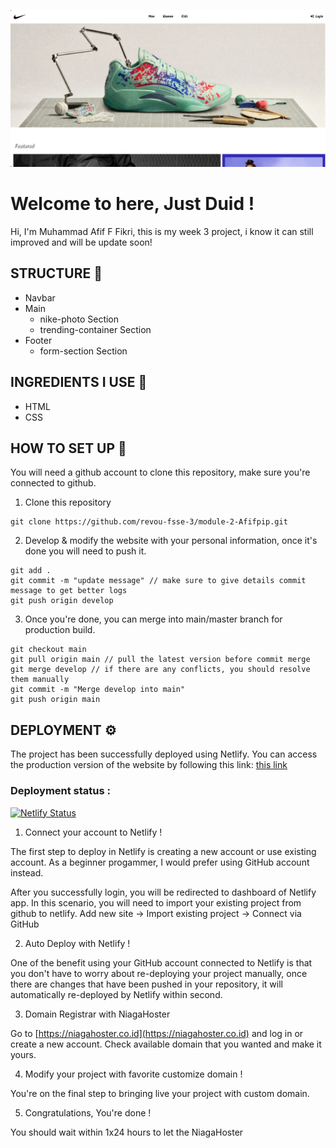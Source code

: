 ![Header](readme-img/Nike.jpg)

<h1 align="left"> Welcome to here, Just Duid !</h1>

Hi, I'm Muhammad Afif F Fikri, this is my week 3 project, i know it can still improved and will be update soon!

## STRUCTURE 📰
- Navbar
- Main
  - nike-photo Section
  - trending-container Section
- Footer
  - form-section Section

## INGREDIENTS I USE 📜
- HTML
- CSS

## HOW TO SET UP 📰
You will need a github account to clone this repository, make sure you're connected to github.

1. Clone this repository
```
git clone https://github.com/revou-fsse-3/module-2-Afifpip.git
```
2. Develop & modify the website with your personal information, once it's done you will need to push it.
```
git add .
git commit -m "update message" // make sure to give details commit message to get better logs
git push origin develop 
```
3. Once you're done, you can merge into main/master branch for production build.
```
git checkout main
git pull origin main // pull the latest version before commit merge
git merge develop // if there are any conflicts, you should resolve them manually
git commit -m "Merge develop into main"
git push origin main
```

## DEPLOYMENT  ⚙️
The project has been successfully deployed using Netlify. You can access the production version of the website by following this link: [this link](https://gopip.site/)

### Deployment status :
[![Netlify Status](https://api.netlify.com/api/v1/badges/fd84e054-64dc-46b4-967d-198778bd6c8a/deploy-status)](https://app.netlify.com/sites/avicena-week5/deploys)

1. Connect your account to Netlify !

The first step to deploy in Netlify is creating a new account or use existing account. As a beginner progammer, I would prefer using GitHub account instead.

After you successfully login, you will be redirected to dashboard of Netlify app. In this scenario, you will need to import your existing project from github to netlify. Add new site -> Import existing project -> Connect via GitHub

2. Auto Deploy with Netlify !

One of the benefit using your GitHub account connected to Netlify is that you don't have to worry about re-deploying your project manually, once there are changes that have been pushed in your repository, it will automatically re-deployed by Netlify within second.

3. Domain Registrar with NiagaHoster

Go to [https://niagahoster.co.id](https://niagahoster.co.id) and log in or create a new account. Check available domain that you wanted and make it yours.

4. Modify your project with favorite customize domain !

You're on the final step to bringing live your project with custom domain.

5. Congratulations, You're done !

You should wait within 1x24 hours to let the NiagaHoster